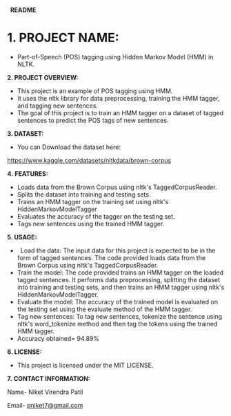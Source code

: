 ﻿` `**README**

# **1. PROJECT NAME:**
- Part-of-Speech (POS) tagging using Hidden Markov Model (HMM) in NLTK.

**2. PROJECT OVERVIEW:**

- This project is an example of POS tagging using HMM.
- It uses the nltk library for data preprocessing, training the HMM tagger, and tagging new sentences.
- The goal of this project is to train an HMM tagger on a dataset of tagged sentences to predict the POS tags of new sentences.

**3. DATASET:**

- You can Download the dataset here:

[ ](home/niket/Desktop/You%20can%20Download%20the%20dataset%20here:%20https://www.kaggle.com/datasets/nltkdata/brown-corpus)<https://www.kaggle.com/datasets/nltkdata/brown-corpus>

**4.** **FEATURES:**

- Loads data from the Brown Corpus using nltk's TaggedCorpusReader.
- Splits the dataset into training and testing sets.
- Trains an HMM tagger on the training set using nltk's HiddenMarkovModelTagger
- Evaluates the accuracy of the tagger on the testing set.
- Tags new sentences using the trained HMM tagger.

**5. USAGE:**

- ` `Load the data: The input data for this project is expected to be in the form of tagged sentences. The code provided loads data from the Brown Corpus using nltk's TaggedCorpusReader.
- Train the model: The code provided trains an HMM tagger on the loaded tagged sentences. It performs data preprocessing, splitting the dataset into training and testing sets, and then trains an HMM tagger using nltk's HiddenMarkovModelTagger.
- Evaluate the model: The accuracy of the trained model is evaluated on the testing set using the evaluate method of the HMM tagger.
- Tag new sentences: To tag new sentences, tokenize the sentence using nltk's word\_tokenize method and then tag the tokens using the trained HMM tagger.
- Accuracy obtained= 94.89%

**6. LICENSE:**

- This project is licensed under the MIT LICENSE.

**7.** **CONTACT INFORMATION:**

Name- Niket Virendra Patil

Email- pniket7@gmail.com



